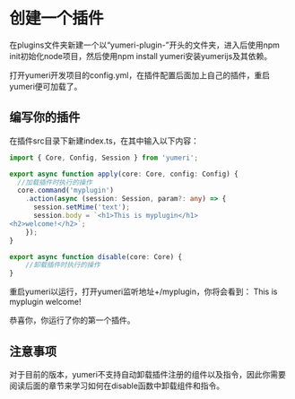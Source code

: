 # 创建一个插件

在plugins文件夹新建一个以“yumeri-plugin-”开头的文件夹，进入后使用npm init初始化node项目，然后使用npm install yumeri安装yumerijs及其依赖。

打开yumeri开发项目的config.yml，在插件配置后面加上自己的插件，重启yumeri便可加载了。

## 编写你的插件

在插件src目录下新建index.ts，在其中输入以下内容：

``` typescript
import { Core, Config, Session } from 'yumeri';

export async function apply(core: Core, config: Config) {
  //加载插件时执行的操作
  core.command('myplugin')
    .action(async (session: Session, param?: any) => {
      session.setMime('text');
      session.body = `<h1>This is myplugin</h1>
<h2>welcome!</h2>`;
    });
}

export async function disable(core: Core) {
    //卸载插件时执行的操作
}
```

重启yumeri以运行，打开yumeri监听地址+/myplugin，你将会看到：
This is myplugin
welcome!

恭喜你，你运行了你的第一个插件。

## 注意事项

对于目前的版本，yumeri不支持自动卸载插件注册的组件以及指令，因此你需要阅读后面的章节来学习如何在disable函数中卸载组件和指令。
